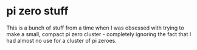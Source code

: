# pi zero stuff

This is a bunch of stuff from a time when I was obsessed with trying to make a small, compact pi zero cluster - completely ignoring the fact that I had almost no use for a cluster of pi zeroes.
